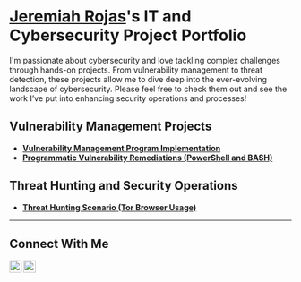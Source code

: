 # <a href="https://www.linkedin.com/in/jeremiah-rojas-2425532b3/">Jeremiah Rojas</a>'s IT and Cybersecurity Project Portfolio

I'm passionate about cybersecurity and love tackling complex challenges through hands-on projects. From vulnerability management to threat detection, these projects allow me to dive deep into the ever-evolving landscape of cybersecurity. Please feel free to check them out and see the work I’ve put into enhancing security operations and processes!


##  Vulnerability Management Projects

- **[Vulnerability Management Program Implementation](https://github.com/joshcybertest/vulnerability-management-program)**
- **[Programmatic Vulnerability Remediations (PowerShell and BASH)](https://github.com/joshcybertest/programmatic-vulnerability-remediations)**

##  Threat Hunting and Security Operations

- **[Threat Hunting Scenario (Tor Browser Usage)](https://github.com/joshmadakor0/threat-hunting-scenario-tor)**

<hr/>

##  Connect With Me

[<img align="left" alt="___________ | YouTube" width="22px" src="https://cdn.jsdelivr.net/npm/simple-icons@v3/icons/youtube.svg" />][youtube]
[<img align="left" alt="___________ | LinkedIn" width="22px" src="https://cdn.jsdelivr.net/npm/simple-icons@v3/icons/linkedin.svg" />][linkedin]

[youtube]: https://www.youtube.com/c/___________
[linkedin]: https://linkedin.com/in/___________

<!--
<img width="35" alt="image" src="https://github.com/user-attachments/assets/2f41c7cd-5ea8-4475-b451-a37161b6c3fb"> 
<img width="35" alt="image" src="https://github.com/user-attachments/assets/77649969-9910-4994-8b96-74a116cfb2a8">
-->
